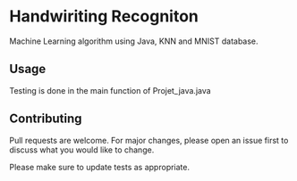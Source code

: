 # Handwiriting Recogniton 
Machine Learning algorithm using Java, KNN and MNIST database. 


## Usage
Testing is done in the main function of Projet_java.java


## Contributing
Pull requests are welcome. For major changes, please open an issue first to discuss what you would like to change.

Please make sure to update tests as appropriate.
